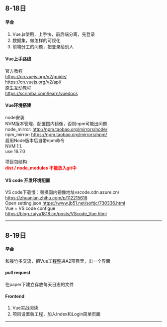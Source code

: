 
8-18日
------
#### 早会
1. Vue.js使用，上手快，前后端分离，先登录
2. 数据集，做怎样的可视化
3. 前端分工的问题，把登录给别人

#### Vue上手路线

官方教程  
https://cn.vuejs.org/v2/guide/  
https://cn.vuejs.org/v2/api/  
原生互动教程  
https://scrimba.com/learn/vuedocs

#### Vue环境搭建
node安装  
NVM版本管理，配置国内镜像，否则npm可能出问题  
node_mirror: http://npm.taobao.org/mirrors/node/  
npm_mirror: https://npm.taobao.org/mirrors/npm/  
启用Node版本后自带npm命令  
NVM 1.1.  
use 16.7.0  

项目包结构  
<font color=red>**dist / node_modules 不能放入git中**</font>  

#### VS code 开发环境配置
VS code下载慢：替换国内镜像地址vscode.cdn.azure.cn/  
https://zhuanlan.zhihu.com/p/112215618  
Open setting.json
https://www.jb51.net/softjc/730336.html  
Vue + VS code configue  
https://blog.zuiyu1818.cn/posts/VScode_Vue.html 
- - -
8-19日
------
#### 早会
和晟竹多交流，把Vue工程整进A2项目里，出一个界面

#### pull request
在paper下建立存放每天日志的文件

#### Frontend
1. Vue实战阅读
2. 项目设置新工程，加入Index和Login简单页面
- - -
